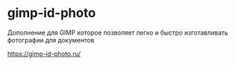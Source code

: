# gimp-id-photo

Дополнение для GIMP которое позволяет легко и быстро изготавливать фотографии для документов

https://gimp-id-photo.ru/

